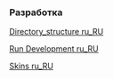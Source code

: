### Разработка

[Directory_structure ru_RU](/src/ru/development/directory_structure_ru.html)

[Run Development ru_RU](/src/ru/development/run_development_ru.html)

[Skins ru_RU](/src/ru/development/skins_ru.html)

